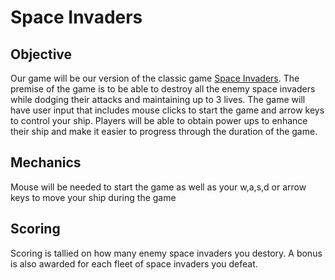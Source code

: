 # Space Invaders

## Objective 
Our game will be our version of the classic game [Space Invaders](https://en.wikipedia.org/wiki/Space_Invaders). The premise of the game is to be able to destroy all the enemy space invaders while dodging their attacks and maintaining up to 3 lives. The game will have user input that includes mouse clicks to start the game and arrow keys to control your ship. Players will be able to obtain power ups to enhance their ship and make it easier to progress through the duration of the game. 

## Mechanics
Mouse will be needed to start the game as well as your w,a,s,d or arrow keys to move your ship during the game

## Scoring
Scoring is tallied on how many enemy space invaders you destory. A bonus is also awarded for each fleet of space invaders you defeat.


